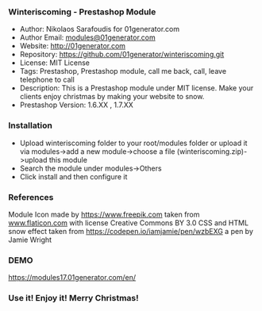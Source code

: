 ### Winteriscoming - Prestashop Module ###

* Author: Nikolaos Sarafoudis for 01generator.com
* Author Email: modules@01generator.com
* Website: http://01generator.com
* Repository: https://github.com/01generator/winteriscoming.git
* License: MIT License
* Tags: Prestashop, Prestashop module, call me back, call, leave telephone to call
* Description: This is a Prestashop module under MIT license. Make your clients enjoy christmas by making your website to snow.
* Prestashop Version: 1.6.XX , 1.7.XX

### Installation ###

* Upload winteriscoming folder to your root/modules folder or upload it via modules->add a new module->choose a file (winteriscoming.zip)->upload this module
* Search the module under modules->Others
* Click install and then configure it

### References ###

Module Icon made by https://www.freepik.com taken from www.flaticon.com with license Creative Commons BY 3.0
CSS and HTML snow effect taken from https://codepen.io/iamjamie/pen/wzbEXG a pen by Jamie Wright

### DEMO ###
https://modules17.01generator.com/en/

### Use it! Enjoy it! Merry Christmas! ###
